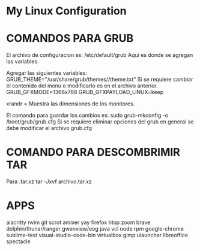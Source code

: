 # My Linux Configuration

COMANDOS PARA GRUB
=====================
El archivo de configuracion es: /etc/default/grub
  Aqui es donde se agregan las variables.

Agregar las siguientes variables:
GRUB_THEME="/usr/share/grub/themes/<nombre del tema>/theme.txt"
  Si se requiere cambiar el contenido del menu o modificarlo es en el archivo anterior.
GRUB_GFXMODE=1366x768
GRUB_GFXPAYLOAD_LINUX=keep

xrandr = Muestra las dimensiones de los monitores.

El comando para guardar los cambios es: sudo grub-mkconfig -o /boot/grub/grub.cfg
  Si se requiere eliminar opciones del grub en general se debe modificar el archivo grub.cfg

COMANDO PARA DESCOMBRIMIR TAR
==============================
Para .tar.xz
tar -Jxvf archivo.tar.xz


APPS
==============================
alacritty
nvim
git
scrot
amixer
yay
firefox
htop
zoom
brave
dolphin/thunar/ranger
gwenview/eog
java
vcl
node
rpm
google-chrome
sublime-text
visual-studio-code-bin
virtualbox
gimp
ulauncher
libreoffice
spectacle
